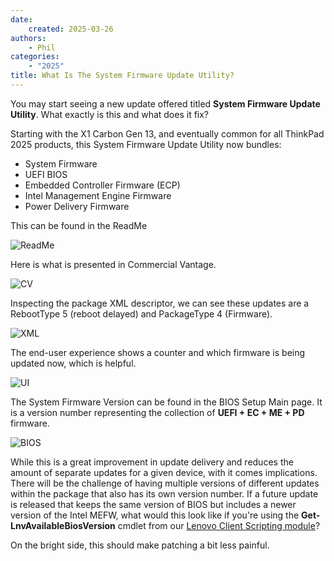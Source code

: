 ```yaml
---
date:
    created: 2025-03-26
authors:
    - Phil
categories:
    - "2025"
title: What Is The System Firmware Update Utility?
---
```


You may start seeing a new update offered titled **System Firmware Update Utility**. What exactly is this and what does it fix?

<!-- more -->

Starting with the X1 Carbon Gen 13, and eventually common for all ThinkPad 2025 products, this System Firmware Update Utility now bundles:

- System Firmware
- UEFI BIOS
- Embedded Controller Firmware (ECP)
- Intel Management Engine Firmware
- Power Delivery Firmware

This can be found in the ReadMe

![ReadMe](https://cdrt.github.io/mk_blog/img/2025/system_fw_utility/image1.jpg)

Here is what is presented in Commercial Vantage.

![CV](https://cdrt.github.io/mk_blog/img/2025/system_fw_utility/image2.jpg)

Inspecting the package XML descriptor, we can see these updates are a RebootType 5 (reboot delayed) and PackageType 4 (Firmware).

![XML](https://cdrt.github.io/mk_blog/img/2025/system_fw_utility/image3.jpg)

The end-user experience shows a counter and which firmware is being updated now, which is helpful.

![UI](https://cdrt.github.io/mk_blog/img/2025/system_fw_utility/image4.jpg)

The System Firmware Version can be found in the BIOS Setup Main page. It is a version number representing the collection of **UEFI + EC + ME + PD** firmware.

![BIOS](https://cdrt.github.io/mk_blog/img/2025/system_fw_utility/image5.jpg)

While this is a great improvement in update delivery and reduces the amount of separate updates for a given device, with it comes implications. There will be the challenge of having multiple versions of different updates within the package that also has its own version number. If a future update is released that keeps the same version of BIOS but includes a newer version of the Intel MEFW, what would this look like if you're using the **Get-LnvAvailableBiosVersion** cmdlet from our [Lenovo Client Scripting module](https://docs.lenovocdrt.com/guides/lcsm/lcsm_top/)?

On the bright side, this should make patching a bit less painful.